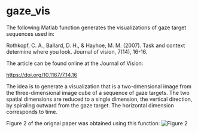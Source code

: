 # gaze_vis
The following Matlab function generates the visualizations of gaze target sequences used in: 

Rothkopf, C. A., Ballard, D. H., & Hayhoe, M. M. (2007). Task and context determine where you look. Journal of vision, 7(14), 16-16.

The article can be found online at the Journal of Vision:

https://doi.org/10.1167/7.14.16

The idea is to generate a visualization that is a two-dmensional image from the three-dimensional image cube of a sequence of gaze targets. The two spatial dimensions are reduced to a single dimension, the vertical direction, by spiraling outward from the gaze target. The horizontal dimension corresponds to time.

Figure 2 of the orignal paper was obtained using this function:
![Figure 2](https://arvo.silverchair-cdn.com/arvo/content_public/journal/jov/932846/m_jov-7-14-16-fig003.jpeg)


